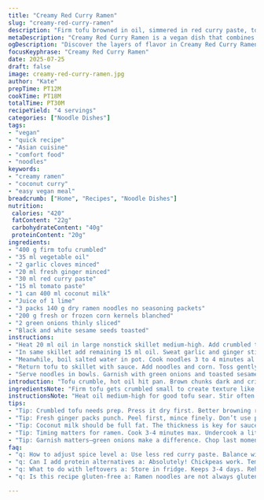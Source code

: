 ```yaml
---
title: "Creamy Red Curry Ramen"
slug: "creamy-red-curry-ramen"
description: "Firm tofu browned in oil, simmered in red curry paste, tomato paste, and coconut milk. Lime juice brightens the sauce. Ramen noodles cooked al dente, tossed with fresh or frozen corn and tofu. Garnished with scallions and toasted black and white sesame seeds. A vegan, nut-free, dairy-free, egg-free dish with bold flavors and creamy texture."
metaDescription: "Creamy Red Curry Ramen is a vegan dish that combines crumbled tofu, coconut milk, and vibrant spices, delivering bold flavors in under half an hour"
ogDescription: "Discover the layers of flavor in Creamy Red Curry Ramen, featuring crispy tofu and fresh corn in a rich, sultry sauce."
focusKeyphrase: "Creamy Red Curry Ramen"
date: 2025-07-25
draft: false
image: creamy-red-curry-ramen.jpg
author: "Kate"
prepTime: PT12M
cookTime: PT18M
totalTime: PT30M
recipeYield: "4 servings"
categories: ["Noodle Dishes"]
tags:
- "vegan"
- "quick recipe"
- "Asian cuisine"
- "comfort food"
- "noodles"
keywords:
- "creamy ramen"
- "coconut curry"
- "easy vegan meal"
breadcrumb: ["Home", "Recipes", "Noodle Dishes"]
nutrition: 
 calories: "420"
 fatContent: "22g"
 carbohydrateContent: "40g"
 proteinContent: "20g"
ingredients:
- "400 g firm tofu crumbled"
- "35 ml vegetable oil"
- "2 garlic cloves minced"
- "20 ml fresh ginger minced"
- "30 ml red curry paste"
- "15 ml tomato paste"
- "1 can 400 ml coconut milk"
- "Juice of 1 lime"
- "3 packs 140 g dry ramen noodles no seasoning packets"
- "200 g fresh or frozen corn kernels blanched"
- "2 green onions thinly sliced"
- "Black and white sesame seeds toasted"
instructions:
- "Heat 20 ml oil in large nonstick skillet medium-high. Add crumbled tofu. Brown stirring frequently 7 minutes until dark golden. Salt. Remove from skillet to plate."
- "In same skillet add remaining 15 ml oil. Sweat garlic and ginger stirring 1 minute. Stir in red curry paste and tomato paste cook 1 minute more. Pour coconut milk. Boil then reduce heat. Simmer uncovered 5 minutes. Add lime juice. Salt to taste."
- "Meanwhile, boil salted water in pot. Cook noodles 3 to 4 minutes al dente, stirring occasionally. Reserve 125 ml cooking water. Drain noodles."
- "Return tofu to skillet with sauce. Add noodles and corn. Toss gently to coat with sauce. Add reserved water little by little if sauce too thick."
- "Serve noodles in bowls. Garnish with green onions and toasted sesame seeds."
introduction: "Tofu crumble, hot oil hit pan. Brown chunks dark and crisp. Garlic, ginger, strong and fragrant. Red curry paste joins tomato paste. Coconut milk pours rich, creamy. Lime juice bright punch. Noodles softened, not too soft, tossed in creamy curry with sweet corn. Black and white seeds crunch, green onions zing. Mixes sweet, spicy, rich, fresh. Bold flavors play. Vegan but hearty. Quick too, around half hour, almost no fuss. Something to warm the belly, brighten the plate. Layers of textures, colors. Red curry grime clings to every strand. Little twists, corn popping, sesame crunching. Ready for spoon or chopsticks. Very little to fuss over. Hearty comfort in a vibrant dish. Dashes of citrus lightening the richness, making it all sing."
ingredientsNote: "Firm tofu gets crumbled small to create texture like chunky ground meat. Press it dry before crumble for best browning. Fresh ginger crushed fine gives better punch than powder. Use red curry paste that’s spicy but balanced; adjust if super hot. Tomato paste adds depth and slight sweetness, balances the heat and creaminess. Coconut milk canned full fat makes sauce thick and rich. Lime juice at end brightens whole dish after simmering. Ramen noodles used dry, toss seasoning packets—they’re often too salty or artificial. Fresh or blanched frozen corn adds sweet pop and color. Sesame seeds toasted bring nutty crunch, both black and white for visual contrast. Green onions sliced last moment for fresh bite."
instructionsNote: "Heat oil medium-high for good tofu sear. Stir often. Salt tofu early so flavor works in. Remove tofu so it doesn’t sog. Same pan saves more flavor. Garlic and ginger sweat quick, don’t burn. Stir curry and tomato paste few seconds, then pour coconut milk; must boil gently to blend flavors and thicken sauce. Lime juice added last preserves bright acidity. Noodles cooked exactly al dente—undercook slightly so they hold up in sauce. Save half cup cooking water; mix into sauce to loosen if too thick. Return tofu, corn, noodles to skillet and fold gently. Do not mash tofu. Serve hot with fresh green onions on top and sprinkle seeds after plating. Texture variation important for eating experience. Timing crucial for best results, especially noodle doneness and tofu crispness."
tips:
- "Tip: Crumbled tofu needs prep. Press it dry first. Better browning results. Fingers or fork do the trick. Chunky texture replaces ground meat. Crisp bits contrast creamy sauce."
- "Tip: Fresh ginger packs punch. Peel first, mince finely. Don’t use powder for this. Garlic sweats quick too. Stirring prevents burning. Both must shine in the curry base."
- "Tip: Coconut milk should be full fat. The thickness is key for sauce. Careful with heat—just enough to blend flavors without curdling. Watch it closely during simmer."
- "Tip: Timing matters for ramen. Cook 3-4 minutes max. Undercook a little for perfect chew. This way, noodles stay firm when mixed in sauce. Drain and save water."
- "Tip: Garnish matters—green onions make a difference. Chop last moment for freshness. Sesame seeds add crunch. Both look good too. Contrast is appealing on plate."
faq:
- "q: How to adjust spice level a: Use less red curry paste. Balance with more coconut milk. Taste, keep adjusting for comfort but don’t skimp on flavors."
- "q: Can I add protein alternatives a: Absolutely! Chickpeas work. Tempeh is great too. Tofu is nice; switch to whatever fits. Mix it up based on preference."
- "q: What to do with leftovers a: Store in fridge. Keeps 3-4 days. Reheat on stove gently. Add splash of water if too thick. Best enjoyed warm again."
- "q: Is this recipe gluten-free a: Ramen noodles are not always gluten-free. Look for brands that confirm gluten-free. Alternatives include rice noodles too if needed."

---
```

